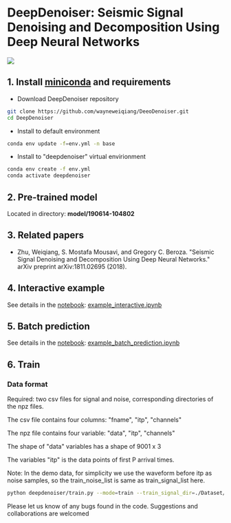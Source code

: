 # DeepDenoiser: Seismic Signal Denoising and Decomposition Using Deep Neural Networks

[![](https://github.com/wayneweiqiang/DeepDenoiser/workflows/documentation/badge.svg)](https://ai4eps.github.io/DeepDenoiser)
## 1.  Install [miniconda](https://docs.conda.io/en/latest/miniconda.html) and requirements
- Download DeepDenoiser repository
```bash
git clone https://github.com/wayneweiqiang/DeeoDenoiser.git
cd DeepDenoiser
```
- Install to default environment
```bash
conda env update -f=env.yml -n base
```
- Install to "deepdenoiser" virtual envirionment
```bash
conda env create -f env.yml
conda activate deepdenoiser
```

## 2. Pre-trained model
Located in directory: **model/190614-104802**

## 3. Related papers
- Zhu, Weiqiang, S. Mostafa Mousavi, and Gregory C. Beroza. "Seismic Signal Denoising and Decomposition Using Deep Neural Networks." arXiv preprint arXiv:1811.02695 (2018).

## 4. Interactive example
See details in the [notebook](https://github.com/wayneweiqiang/DeepDenoiser/blob/master/docs/example_interactive.ipynb): [example_interactive.ipynb](example_interactive.ipynb)


## 5. Batch prediction
See details in the [notebook](https://github.com/wayneweiqiang/DeepDenoiser/blob/master/docs/example_batch_prediction.ipynb): [example_batch_prediction.ipynb](example_batch_prediction.ipynb)
## 6. Train
### Data format

Required: two csv files for signal and noise, corresponding directories of the npz files.

The csv file contains four columns: "fname", "itp", "channels"

The npz file contains four variable: "data", "itp",  "channels"

The shape of "data" variables has a shape of 9001 x 3

The variables "itp" is the data points of first P arrival times.

Note: In the demo data, for simplicity we use the waveform before itp as noise samples, so the train_noise_list is same as train_signal_list here.

~~~bash
python deepdenoiser/train.py --mode=train --train_signal_dir=./Dataset/train --train_signal_list=./Dataset/train.csv --train_noise_dir=./Dataset/train --train_noise_list=./Dataset/train.csv --batch_size=20
~~~

Please let us know of any bugs found in the code. Suggestions and collaborations are welcomed
